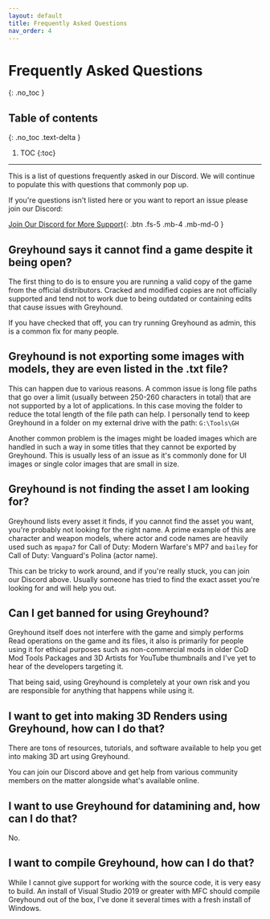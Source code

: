 ```yaml
---
layout: default
title: Frequently Asked Questions
nav_order: 4
---
```


# Frequently Asked Questions
{: .no_toc }

## Table of contents
{: .no_toc .text-delta }

1. TOC
{:toc}

---

This is a list of questions frequently asked in our Discord. We will continue to populate this with questions that commonly pop up.

If you're questions isn't listed here or you want to report an issue please join our Discord:

[Join Our Discord for More Support](https://discord.gg/RyqyThu){: .btn .fs-5 .mb-4 .mb-md-0 }

## Greyhound says it cannot find a game despite it being open?

The first thing to do is to ensure you are running a valid copy of the game from the official distributors. Cracked and modified copies are not officially supported and tend not to work due to being outdated or containing edits that cause issues with Greyhound.

If you have checked that off, you can try running Greyhound as admin, this is a common fix for many people.

## Greyhound is not exporting some images with models, they are even listed in the .txt file?

This can happen due to various reasons. A common issue is long file paths that go over a limit (usually between 250-260 characters in total) that are not supported by a lot of applications. In this case moving the folder to reduce the total length of the file path can help. I personally tend to keep Greyhound in a folder on my external drive with the path: `G:\Tools\GH`

Another common problem is the images might be loaded images which are handled in such a way in some titles that they cannot be exported by Greyhound. This is usually less of an issue as it's commonly done for UI images or single color images that are small in size.

## Greyhound is not finding the asset I am looking for?

Greyhound lists every asset it finds, if you cannot find the asset you want, you're probably not looking for the right name. A prime example of this are character and weapon models, where actor and code names are heavily used such as `mpapa7` for Call of Duty: Modern Warfare's MP7 and `bailey` for Call of Duty: Vanguard's Polina (actor name).

This can be tricky to work around, and if you're really stuck, you can join our Discord above. Usually someone has tried to find the exact asset you're looking for and will help you out.

## Can I get banned for using Greyhound?

Greyhound itself does not interfere with the game and simply performs Read operations on the game and its files, it also is primarily for people using it for ethical purposes such as non-commercial mods in older CoD Mod Tools Packages and 3D Artists for YouTube thumbnails and I've yet to hear of the developers targeting it.

That being said, using Greyhound is completely at your own risk and you are responsible for anything that happens while using it.

## I want to get into making 3D Renders using Greyhound, how can I do that?

There are tons of resources, tutorials, and software available to help you get into making 3D art using Greyhound.

You can join our Discord above and get help from various community members on the matter alongside what's available online.

## I want to use Greyhound for datamining and, how can I do that?

No.

## I want to compile Greyhound, how can I do that?

While I cannot give support for working with the source code, it is very easy to build. An install of Visual Studio 2019 or greater with MFC should compile Greyhound out of the box, I've done it several times with a fresh install of Windows.